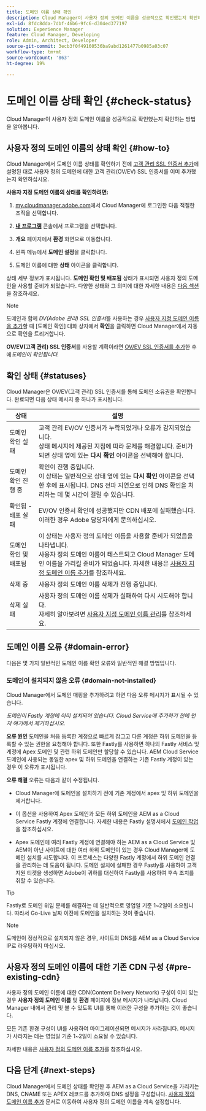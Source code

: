 ```yaml
---
title: 도메인 이름 상태 확인
description: Cloud Manager이 사용자 정의 도메인 이름을 성공적으로 확인했는지 확인하는 방법을 알아봅니다.
exl-id: 8fdc8dda-7dbf-46b6-9fc6-d304ed377197
solution: Experience Manager
feature: Cloud Manager, Developing
role: Admin, Architect, Developer
source-git-commit: 3ecb3f0f49160536ba9abd1261477b0985a03c07
workflow-type: tm+mt
source-wordcount: '863'
ht-degree: 19%

---
```



# 도메인 이름 상태 확인 {#check-status}

Cloud Manager이 사용자 정의 도메인 이름을 성공적으로 확인했는지 확인하는 방법을 알아봅니다.

## 사용자 정의 도메인 이름의 상태 확인 {#how-to}

Cloud Manager에서 도메인 이름 상태를 확인하기 전에 [고객 관리 SSL 인증서 추가](/help/implementing/cloud-manager/managing-ssl-certifications/add-ssl-certificate.md##add-customer-managed-ssl-cert)에 설명된 대로 사용자 정의 도메인에 대한 고객 관리(OV/EV) SSL 인증서를 이미 추가했는지 확인하십시오.

**사용자 지정 도메인 이름의 상태를 확인하려면:**

1. [my.cloudmanager.adobe.com](https://my.cloudmanager.adobe.com/)에서 Cloud Manager에 로그인한 다음 적절한 조직을 선택합니다.

1. **[내 프로그램](/help/implementing/cloud-manager/navigation.md#my-programs)** 콘솔에서 프로그램을 선택합니다.

1. **개요** 페이지에서 **환경** 화면으로 이동합니다.

1. 왼쪽 메뉴에서 **도메인 설정**&#x200B;을 클릭합니다.

1. 도메인 이름에 대한 **상태** 아이콘을 클릭합니다.

상태 세부 정보가 표시됩니다. **도메인 확인 및 배포됨** 상태가 표시되면 사용자 정의 도메인을 사용할 준비가 되었습니다. 다양한 상태와 그 의미에 대한 자세한 내용은 [다음 섹션](#statuses)을 참조하세요.

>[!NOTE]
>
>도메인과 함께 *DV(Adobe 관리) SSL 인증서*&#x200B;를 사용하는 경우 [사용자 지정 도메인 이름을 추가](/help/implementing/cloud-manager/custom-domain-names/add-custom-domain-name.md)할 때 [도메인 확인] 대화 상자에서 **확인**&#x200B;을 클릭하면 Cloud Manager에서 자동으로 확인을 트리거합니다.
>
>**OV/EV(고객 관리) SSL 인증서**&#x200B;를 사용할 계획이라면 [OV/EV SSL 인증서를 추가](/help/implementing/cloud-manager/managing-ssl-certifications/add-ssl-certificate.md)한 후에&#x200B;*도메인이 확인됩니다.*


## 확인 상태 {#statuses}

Cloud Manager은 OV/EV(고객 관리) SSL 인증서를 통해 도메인 소유권을 확인합니다. 완료되면 다음 상태 메시지 중 하나가 표시됩니다.

| 상태 | 설명 |
| --- | --- |
| 도메인 확인 실패 | 고객 관리 EV/OV 인증서가 누락되었거나 오류가 감지되었습니다.<br> 상태 메시지에 제공된 지침에 따라 문제를 해결합니다. 준비가 되면 상태 옆에 있는 **다시 확인** 아이콘을 선택해야 합니다. |
| 도메인 확인 진행 중 | 확인이 진행 중입니다.<br>이 상태는 일반적으로 상태 옆에 있는 **다시 확인** 아이콘을 선택한 후에 표시됩니다. DNS 전파 지연으로 인해 DNS 확인을 처리하는 데 몇 시간이 걸릴 수 있습니다. |
| 확인됨 - 배포 실패 | EV/OV 인증서 확인에 성공했지만 CDN 배포에 실패했습니다.<br>이러한 경우 Adobe 담당자에게 문의하십시오. |
| 도메인 확인 및 배포됨 | 이 상태는 사용자 정의 도메인 이름을 사용할 준비가 되었음을 나타냅니다.<br>사용자 정의 도메인 이름이 테스트되고 Cloud Manager 도메인 이름을 가리킬 준비가 되었습니다. 자세한 내용은 [사용자 지정 도메인 이름 추가](/help/implementing/cloud-manager/custom-domain-names/add-custom-domain-name.md)를 참조하세요. |
| 삭제 중 | 사용자 정의 도메인 이름 삭제가 진행 중입니다. |
| 삭제 실패 | 사용자 정의 도메인 이름 삭제가 실패하여 다시 시도해야 합니다.<br>자세히 알아보려면 [사용자 지정 도메인 이름 관리](/help/implementing/cloud-manager/custom-domain-names/managing-custom-domain-names.md)를 참조하세요. |


## 도메인 이름 오류 {#domain-error}

다음은 몇 가지 일반적인 도메인 이름 확인 오류와 일반적인 해결 방법입니다.

### 도메인이 설치되지 않음 오류 {#domain-not-installed}

<!-- This error may occur during domain validation of the EV/OV certificate even after you have checked that the certificate has been updated appropriately. -->

Cloud Manager에서 도메인 매핑을 추가하려고 하면 다음 오류 메시지가 표시될 수 있습니다.

*도메인이 Fastly 계정에 이미 설치되어 있습니다. Cloud Service에 추가하기 전에 먼저 여기에서 제거하십시오.*

<!-- This message indicates that the domain is currently associated with a different Fastly account—typically outside of Adobe's control. To proceed, the domain must be disassociated from the other account before it can be added to the Adobe-managed Cloud Service. This issue usually occurs when the same domain is already mapped to a different origin in a non-Adobe Fastly configuration. -->

**오류 원인**
도메인을 처음 등록한 계정으로 빠르게 잠그고 다른 계정은 하위 도메인을 등록할 수 있는 권한을 요청해야 합니다. 또한 Fastly를 사용하면 하나의 Fastly 서비스 및 계정에 Apex 도메인 및 관련 하위 도메인만 할당할 수 있습니다. AEM Cloud Service 도메인에 사용되는 동일한 apex 및 하위 도메인을 연결하는 기존 Fastly 계정이 있는 경우 이 오류가 표시됩니다.

**오류 해결**
오류는 다음과 같이 수정됩니다.

* Cloud Manager에 도메인을 설치하기 전에 기존 계정에서 apex 및 하위 도메인을 제거합니다.

* 이 옵션을 사용하여 Apex 도메인과 모든 하위 도메인을 AEM as a Cloud Service Fastly 계정에 연결합니다. 자세한 내용은 Fastly 설명서에서 [도메인 작업](https://www.fastly.com/documentation/guides/getting-started/domains/working-with-domains/working-with-domains/)을 참조하십시오.

* Apex 도메인에 여러 Fastly 계정에 연결해야 하는 AEM as a Cloud Service 및 AEM이 아닌 사이트에 대한 여러 하위 도메인이 있는 경우 Cloud Manager에 도메인 설치를 시도합니다. 이 프로세스는 다양한 Fastly 계정에서 하위 도메인 연결을 관리하는 데 도움이 됩니다. 도메인 설치에 실패한 경우 Fastly를 사용하여 고객 지원 티켓을 생성하면 Adobe이 귀하를 대신하여 Fastly를 사용하여 후속 조치를 취할 수 있습니다.

>[!TIP]
>
>Fastly로 도메인 위임 문제를 해결하는 데 일반적으로 영업일 기준 1~2일이 소요됩니다. 따라서 Go-Live 날짜 이전에 도메인을 설치하는 것이 좋습니다.

>[!NOTE]
>
>도메인이 정상적으로 설치되지 않은 경우, 사이트의 DNS를 AEM as a Cloud Service IP로 라우팅하지 마십시오.

## 사용자 정의 도메인 이름에 대한 기존 CDN 구성 {#pre-existing-cdn}

사용자 정의 도메인 이름에 대한 CDN(Content Delivery Network) 구성이 이미 있는 경우 **사용자 정의 도메인 이름** 및 **환경** 페이지에 정보 메시지가 나타납니다. Cloud Manager 내에서 관리 및 볼 수 있도록 UI를 통해 이러한 구성을 추가하는 것이 좋습니다.

모든 기존 환경 구성이 UI를 사용하여 마이그레이션되면 메시지가 사라집니다. 메시지가 사라지는 데는 영업일 기준 1~2일이 소요될 수 있습니다.

자세한 내용은 [사용자 정의 도메인 이름 추가](/help/implementing/cloud-manager/custom-domain-names/add-custom-domain-name.md)를 참조하십시오.

## 다음 단계 {#next-steps}

Cloud Manager에서 도메인 상태를 확인한 후 AEM as a Cloud Service을 가리키는 DNS, CNAME 또는 APEX 레코드를 추가하여 DNS 설정을 구성합니다. [사용자 정의 도메인 이름 추가](/help/implementing/cloud-manager/custom-domain-names/add-custom-domain-name.md) 문서로 이동하여 사용자 정의 도메인 이름을 계속 설정합니다.
